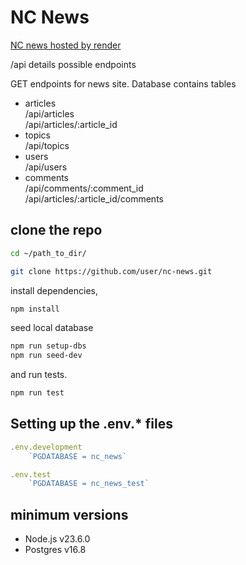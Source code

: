 # NC News

[NC news hosted by render](https://chris-nc-news.onrender.com/) 

/api details possible endpoints

GET endpoints for news site. Database contains tables
- articles \
/api/articles \
/api/articles/:article_id
- topics \
/api/topics
- users \
/api/users
- comments \
/api/comments/:comment_id \
/api/articles/:article_id/comments

## clone the repo
```bash
cd ~/path_to_dir/

git clone https://github.com/user/nc-news.git
``` 
install dependencies, 
```bash
npm install
```

seed local database
```bash
npm run setup-dbs
npm run seed-dev
```
and run tests.
```bash
npm run test
```

## Setting up the .env.* files
```JavaScript
.env.development
    `PGDATABASE = nc_news`

.env.test
    `PGDATABASE = nc_news_test`
```

## minimum versions
- Node.js v23.6.0
- Postgres v16.8